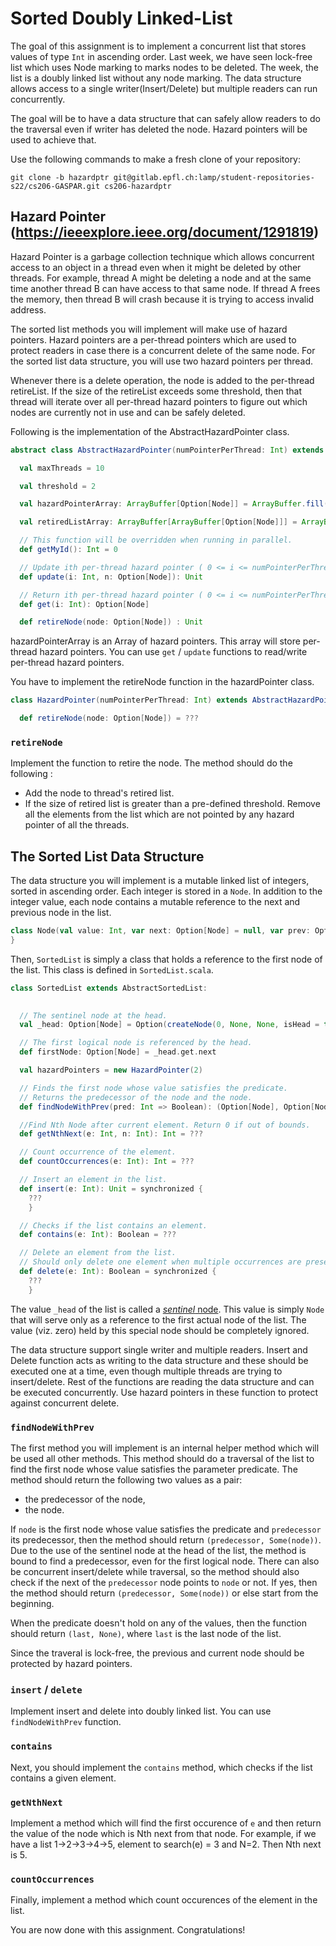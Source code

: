 # Sorted Doubly Linked-List 

The goal of this assignment is to implement a concurrent list that stores values of type `Int` in ascending order. Last week, we have seen lock-free list which uses Node marking to marks nodes to be deleted. The week, the list is a doubly linked list without any node marking. The data structure allows access to a single writer(Insert/Delete) but multiple readers can run concurrently. 

The goal will be to have a data structure that can safely allow readers to do the traversal even if writer has deleted the node. Hazard pointers will be used to achieve that.

Use the following commands to make a fresh clone of your repository:

```
git clone -b hazardptr git@gitlab.epfl.ch:lamp/student-repositories-s22/cs206-GASPAR.git cs206-hazardptr
```

## Hazard Pointer (https://ieeexplore.ieee.org/document/1291819)

Hazard Pointer is a garbage collection technique which allows concurrent access to an object in a thread even when it might be deleted by other threads. For example, thread A might be deleting a node and at the same time another thread B can have access to that same node. If thread A frees the memory, then thread B will crash because it is trying to access invalid address. 

The sorted list methods you will implement will make use of hazard pointers. Hazard pointers are a per-thread pointers which are used to protect readers in case there is a concurrent delete of the same node. For the sorted list data structure, you will use two hazard pointers per thread. 

Whenever there is a delete operation, the node is added to the per-thread retireList. If the size of the retireList exceeds some threshold, then that thread will iterate over all per-thread hazard pointers to figure out which nodes are currently not in use and can be safely deleted. 

Following is the implementation of the AbstractHazardPointer class.

```scala
abstract class AbstractHazardPointer(numPointerPerThread: Int) extends Monitor:

  val maxThreads = 10

  val threshold = 2

  val hazardPointerArray: ArrayBuffer[Option[Node]] = ArrayBuffer.fill(numPointerPerThread * maxThreads)(None)

  val retiredListArray: ArrayBuffer[ArrayBuffer[Option[Node]]] = ArrayBuffer.fill(maxThreads)(ArrayBuffer())

  // This function will be overridden when running in parallel.
  def getMyId(): Int = 0

  // Update ith per-thread hazard pointer ( 0 <= i <= numPointerPerThread )
  def update(i: Int, n: Option[Node]): Unit

  // Return ith per-thread hazard pointer ( 0 <= i <= numPointerPerThread )
  def get(i: Int): Option[Node]

  def retireNode(node: Option[Node]) : Unit
```

hazardPointerArray is an Array of hazard pointers. This array will store per-thread hazard pointers. You can use `get` / `update` functions to read/write per-thread hazard pointers.

You have to implement the retireNode function in the hazardPointer class.

```scala
class HazardPointer(numPointerPerThread: Int) extends AbstractHazardPointer(numPointerPerThread):

  def retireNode(node: Option[Node]) = ???
```
### `retireNode`

Implement the function to retire the node. The method should do the following :
- Add the node to thread's retired list.
- If the size of retired list is greater than a pre-defined threshold. Remove all the elements from the list which are not pointed by any hazard pointer of all the threads.

## The Sorted List Data Structure

The data structure you will implement is a mutable linked list of integers, sorted in ascending order. Each integer is stored in a `Node`. In addition to the integer value, each node contains a mutable reference to the next and previous node in the list.

```scala
class Node(val value: Int, var next: Option[Node] = null, var prev: Option[Node] = null) {
}
```

Then, `SortedList` is simply a class that holds a reference to the first node of the list. This class is defined in `SortedList.scala`.

```scala
class SortedList extends AbstractSortedList:
  

  // The sentinel node at the head.
  val _head: Option[Node] = Option(createNode(0, None, None, isHead = true))

  // The first logical node is referenced by the head.
  def firstNode: Option[Node] = _head.get.next

  val hazardPointers = new HazardPointer(2)

  // Finds the first node whose value satisfies the predicate.
  // Returns the predecessor of the node and the node.
  def findNodeWithPrev(pred: Int => Boolean): (Option[Node], Option[Node]) = ???

  //Find Nth Node after current element. Return 0 if out of bounds.
  def getNthNext(e: Int, n: Int): Int = ???

  // Count occurrence of the element.
  def countOccurrences(e: Int): Int = ???

  // Insert an element in the list.
  def insert(e: Int): Unit = synchronized {
    ???
    }

  // Checks if the list contains an element.
  def contains(e: Int): Boolean = ???

  // Delete an element from the list.
  // Should only delete one element when multiple occurrences are present.
  def delete(e: Int): Boolean = synchronized {
    ???
    }


```

The value `_head` of the list is called a [*sentinel* node](https://en.wikipedia.org/wiki/Sentinel_node). This value is simply `Node` that will serve only as a reference to the first actual node of the list. The value (viz. zero) held by this special node should be completely ignored. 

The data structure support single writer and multiple readers. Insert and Delete function acts as writing to the data structure and these should be executed one at a time, even though multiple threads are trying to insert/delete. Rest of the functions are reading the data structure and can be executed concurrently. Use hazard pointers in these function to protect against concurrent delete.

### `findNodeWithPrev`

The first method you will implement is an internal helper method which will be used all other methods.
This method should do a traversal of the list to find the first node whose value satisfies the parameter predicate.
The method should return the following two values as a pair:
- the predecessor of the node,
- the node.

If `node` is the first node whose value satisfies the predicate and `predecessor` its predecessor, then the method should return `(predecessor, Some(node))`. Due to the use of the sentinel node at the head of the list, the method is bound to find a predecessor, even for the first logical node. There can also be concurrent insert/delete while traversal, so the method should also check if the next of the `predecessor` node points to `node` or not. If yes, then the method should return `(predecessor, Some(node))` or else start from the beginning.

When the predicate doesn't hold on any of the values, then the function should return `(last, None)`, where
`last` is the last node of the list.

Since the traveral is lock-free, the previous and current node should be protected by hazard pointers.

### `insert` / `delete`

Implement insert and delete into doubly linked list. You can use `findNodeWithPrev` function.

### `contains`

Next, you should implement the `contains` method, which checks if the list contains a given element. 

### `getNthNext`

Implement a method which will find the first occurence of `e` and then return the value of the node which is Nth next from that node. For example, if we have a list 1->2->3->4->5, element to search(e) = 3 and N=2. Then Nth next is 5.

### `countOccurrences`

Finally, implement a method which count occurences of the element in the list.

You are now done with this assignment. Congratulations!

